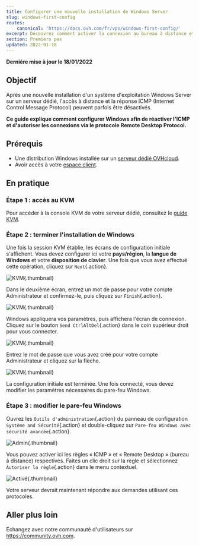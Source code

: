 ```yaml
---
title: Configurer une nouvelle installation de Windows Server
slug: windows-first-config
routes:
    canonical: 'https://docs.ovh.com/fr/vps/windows-first-config/'
excerpt: Découvrez comment activer la connexion au bureau à distance et la réponse ICMP
section: Premiers pas
updated: 2022-01-18
---
```


**Derniére mise à jour le 18/01/2022**

## Objectif

Après une nouvelle installation d'un système d'exploitation Windows Server sur un serveur dédié, l'accès à distance et la réponse ICMP (Internet Control Message Protocol) peuvent parfois être désactivés.

**Ce guide explique comment configurer Windows afin de réactiver l'ICMP et d'autoriser les connexions via le protocole Remote Desktop Protocol.**

## Prérequis

- Une distribution Windows installée sur un [serveur dédié OVHcloud](https://www.ovhcloud.com/fr/bare-metal/).
- Avoir accès à votre [espace client](https://www.ovh.com/auth/?action=gotomanager&from=https://www.ovh.com/fr/&ovhSubsidiary=fr).

## En pratique

### Étape 1 : accès au KVM

Pour accéder à la console KVM de votre serveur dédié, consultez le [guide KVM](../utilisation-ipmi-serveurs-dedies/#utiliser-le-kvm-via-votre-navigateur-web-uniquement-pour-les-serveurs-les-plus-recents).

### Étape 2 : terminer l'installation de Windows

Une fois la session KVM établie, les écrans de configuration initiale s'affichent. Vous devez configurer ici votre **pays/région**, la **langue de Windows** et votre **disposition de clavier**. Une fois que vous avez effectué cette opération, cliquez sur `Next`{.action}.

![KVM](images/setup-03.png){.thumbnail}

Dans le deuxième écran, entrez un mot de passe pour votre compte Administrateur et confirmez-le, puis cliquez sur `Finish`{.action}.

![KVM](images/setup-04.png){.thumbnail}

Windows appliquera vos paramètres, puis affichera l'écran de connexion. Cliquez sur le bouton `Send CtrlAltDel`{.action} dans le coin supérieur droit pour vous connecter.

![KVM](images/setup-05.png){.thumbnail}

Entrez le mot de passe que vous avez créé pour votre compte Administrateur et cliquez sur la flèche.

![KVM](images/setup-06.png){.thumbnail}

La configuration initiale est terminée. Une fois connecté, vous devez modifier les paramètres nécessaires du pare-feu Windows.

### Étape 3 : modifier le pare-feu Windows

Ouvrez les `Outils d'administration`{.action} du panneau de configuration `Système and Sécurité`{.action} et double-cliquez sur `Pare-feu Windows avec sécurité avancée`{.action}.

![Admin](images/windows4.png){.thumbnail}

Vous pouvez activer ici les règles « ICMP » et « Remote Desktop » (bureau à distance) respectives. Faites un clic droit sur la règle et sélectionnez `Autoriser la règle`{.action} dans le menu contextuel.

![Activé](images/windows5.png){.thumbnail}

Votre serveur devrait maintenant répondre aux demandes utilisant ces protocoles.

## Aller plus loin

Échangez avec notre communauté d'utilisateurs sur <https://community.ovh.com>.
